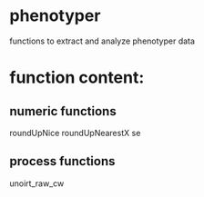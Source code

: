 # phenotyper
functions to extract and analyze phenotyper data

# function content:
## numeric functions
roundUpNice
roundUpNearestX
se

## process functions
unoirt_raw_cw

